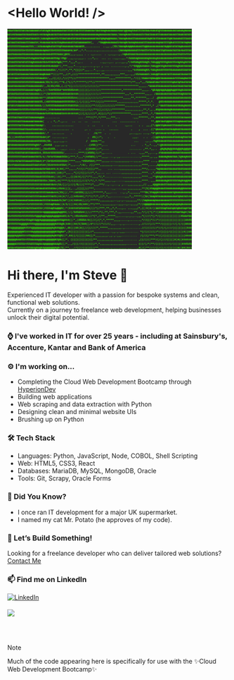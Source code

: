 # <Hello World! />
<picture>
  <source media="(prefers-color-scheme: dark)" srcset="https://github.com/froststeve/froststeve/blob/main/Screenshot%202024-10-22%20161815.png">
  <source media="(prefers-color-scheme: light)" srcset="https://github.com/froststeve/froststeve/blob/main/Screenshot%202024-10-22%20161815.png">
  <img height = "500px" alt="ASCII image of Steve Frost" src="https://github.com/froststeve/froststeve/blob/main/Screenshot%202024-10-22%20161815.png">
</picture>

# Hi there, I'm Steve 👋  
Experienced IT developer with a passion for bespoke systems and clean, functional web solutions.  
Currently on a journey to freelance web development, helping businesses unlock their digital potential.

### ⌚ I've worked in IT for over 25 years - including at Sainsbury's, Accenture, Kantar and Bank of America

### ⚙️ I'm working on...
- Completing the Cloud Web Development Bootcamp through <a target="_blank" href="https://www.hyperiondev.com/">HyperionDev</a>
- Building web applications
- Web scraping and data extraction with Python
- Designing clean and minimal website UIs
- Brushing up on Python

### 🛠 Tech Stack  
- Languages: Python, JavaScript, Node, COBOL, Shell Scripting
- Web: HTML5, CSS3, React  
- Databases: MariaDB, MySQL, MongoDB, Oracle
- Tools: Git, Scrapy, Oracle Forms

### 🎯 Did You Know?  
- I once ran IT development for a major UK supermarket.  
- I named my cat Mr. Potato (he approves of my code).  

### 💼 Let’s Build Something!  
Looking for a freelance developer who can deliver tailored web solutions?  
[Contact Me](https://www.linkedin.com/in/stevefrostuk/)

### 📫 Find me on LinkedIn
<a href = "https://www.linkedin.com/in/stevefrostuk/">
<img height="40px" alt="LinkedIn" src="https://upload.wikimedia.org/wikipedia/commons/c/ca/LinkedIn_logo_initials.png">
</a>
<br><br>

<a href="#">
  <img height=150 align="center" src="https://github-readme-stats.vercel.app/api/top-langs/?username=froststeve&size_weight=0.5&count_weight=0.5&langs_count=8&layout=donut&theme=transparent" />
</a>
<!-- <a href="#">
  <img height=150 align="center" src="https://github-readme-stats.vercel.app/api?username=froststeve&show_icons=true&theme=transparent&hide=stars,prs,issues,contribs&hide_rank=true" />
</a> -->

<br><br>


> [!NOTE]
> Much of the code appearing here is specifically for use with the ✨Cloud Web Development Bootcamp✨
